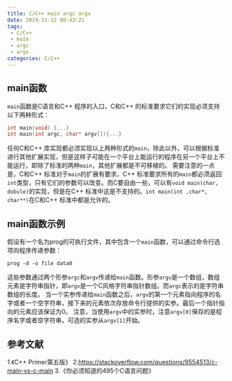 ```yaml
---
title: C/C++ main argc argv
date: 2019-11-12 00:43:21
tags:
 - C/C++
 - main
 - argc
 - argv
categories: C/C++
---
```


## main函数
`main`函数是C语言和C++ 程序的入口，C和C++ 的标准要求它们的实现必须支持以下两种形式：
```c
int main(void) {...}
int main(int argc, char* argv[]){...}
```
任何C和C++ 库实现都必须实现以上两种形式的`main`，除此以外，可以根据标准进行其他扩展实现，但是这样子可能在一个平台上能运行的程序在另一个平台上不能运行，即除了标准的两种`main`，其他扩展都是不可移植的。
需要注意的一点是，C和C++ 标准对于`main`的扩展有要求，C++ 标准要求所有的`main`都必须返回`int`类型，只有它们的参数可以改变。而C要自由一些，可以有`void main(char, dobule)`的实现，但是在C++ 标准中这是不支持的。`int main(int ,char*, char**)`在C和C++ 标准中都是允许的。

## main函数示例
假设有一个名为prog的可执行文件，其中包含一个`main`函数，可以通过命令行选项向程序传递参数：
```shell
prog -d -o file data0
```
这些参数通过两个形参`argc`和`argv`传递给`main`函数。形参`argv`是一个数组，数组元素是字符串指针，即`argv`是一个C风格字符串指针数组。而`argc`表示的是字符串数组的长度。
当一个实参传递给`main`函数之后，`argv`的第一个元素指向程序的名字或者一个空字符串，接下来的元素依次存放命令行提供的实参。最后一个指针指向的元素应该保证为0。
注意，当使用`argv`中的实参时，注意`argv[0]`保存的是程序名字或者空字符串，可选的实参从`argv[1]`开始。


## 参考文献
1.《C++ Primer第五版》
2.https://stackoverflow.com/questions/9554513/c-main-vs-c-main
3.《你必须知道的495个C语言问题》
